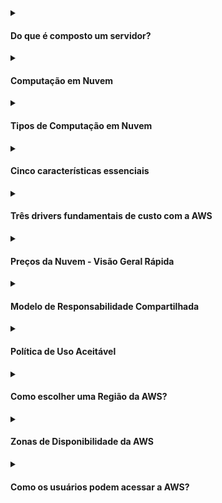 <details><summary><h4>Do que é composto um servidor?</h4></summary>
  
<br>

##### Um servidor é composto por:

- Computação: CPU 
- Memória: RAM 
- Armazenamento: Dados
- Banco de Dados: Armazena dados de forma estruturada
- Rede: Roteadores, switches, servidor DNS
  - Rede: cabos, roteadores e servidores conectados entre si
  - Roteador: um dispositivo de rede que encaminha pacotes de dados entre redes de computadores. Eles sabem para onde enviar seus pacotes na internet!
  - Switch: pega um pacote e o envia para o servidor/cliente correto na sua rede

 <div alignr="center">
<img src="https://thumbs2.imgbox.com/c6/e8/H9K98LHQ_t.png" />
 </div>


##### Não faz muito tempo, essa era a maneira de construir uma infraestrutura (abordagem tradicional de TI):
 <div alignr="center">
<img src="https://thumbs2.imgbox.com/4b/02/AKnOfE3s_t.png" />
 </div>

##### Problemas com a abordagem tradicional de TI

- Pagar pelo aluguel do data center
- Pagar pelo fornecimento de energia, refrigeração, manutenção
- Adicionar e substituir hardware leva tempo
- A escalabilidade é limitada
- Contratar uma equipe 24/7 para monitorar a infraestrutura
- Como lidar com desastres? (terremotos, desligamentos de energia, incêndios...)

Tudo isso pode ser externalizado? Veja o próximo tópico para aprender sobre isso.

</details>

<details>
  <summary><h4>Computação em Nuvem</h4></summary>
  <br>

  Na nossa discussão anterior, exploramos a natureza intensiva em recursos de construir e manter servidores físicos, o que muitas vezes se traduz em custos substanciais e requisitos de espaço. Felizmente, existe uma solução mais eficiente para organizar recursos de servidor. As plataformas de computação em nuvem não apenas oferecem segurança aprimorada, mas também apresentam uma alternativa mais econômica aos servidores físicos e recursos tradicionais.

<div align="center">
  <img src="https://thumbs2.imgbox.com/0d/20/ts9DxwE4_t.png" />
</div>

Uma plataforma de Computação em Nuvem abrange uma variedade abrangente de recursos, oferecendo não apenas as capacidades de um servidor tradicional, mas também uma ampla gama de serviços adicionais. Este ambiente dinâmico funciona como um hub para várias tecnologias. Por exemplo:

- **Hospede Seu Servidor:**
  - Amazon EC2 (Elastic Compute Cloud): Fornece capacidade de computação redimensionável na nuvem.
  - Amazon ECS (Elastic Container Service): Serviço altamente escalável de orquestração de contêineres.

- **Hospede Seu Banco de Dados:**
  - Amazon RDS (Relational Database Service): Bancos de dados relacionais gerenciados na nuvem.
  - Amazon DynamoDB: Um serviço de banco de dados NoSQL totalmente gerenciado.

- **Crie Sua Infraestrutura de Rede:**
  - Rede Definida por Software (SDN): Abordagem moderna de rede que virtualiza e abstrai a infraestrutura de rede.
  - Amazon VPC (Virtual Private Cloud): Permite provisionar uma seção logicamente isolada na AWS Cloud.
  - Sub-redes: Segmentos de uma rede, frequentemente criados dentro de uma VPC, para organizar e proteger recursos.

Esses exemplos apenas arranham a superfície das diversas funcionalidades disponíveis dentro de uma plataforma de computação em nuvem. Seja para implantar servidores, gerenciar bancos de dados ou projetar estruturas de rede complexas, a nuvem oferece um ecossistema versátil e escalável para todas as suas necessidades tecnológicas.

A computação em nuvem apresenta inúmeros benefícios! Continue lendo para saber mais!

</details>

<details>
<summary><h4>Tipos de Computação em Nuvem</h4></summary>
<br>
  
##### Infraestrutura como Serviço (IaaS)
  
- Fornece blocos de construção para a computação em nuvem
- Oferece rede, computadores e espaço de armazenamento de dados
- Maior flexibilidade
- Fácil paralelo com a TI tradicional no local
 - Exemplo
   <table cellspacing="0" cellpadding="0">
     <tr>
       <td> - Amazon EC2</td>
       <td><img src="https://d2q66yyjeovezo.cloudfront.net/icon/d88319dfa5d204f019b4284149886c59-7d586ea82f792b61a8c87de60565133d.svg" /></td>
     </tr>
   </table>

##### Plataforma como Serviço (PaaS)
  
- Elimina a necessidade de sua organização gerenciar a infraestrutura subjacente
- Concentra-se na implantação e gerenciamento de suas aplicações
- Exemplo
   <table cellspacing="0" cellpadding="0">
     <tr>
       <td>- Elastic Beanstalk</td>
       <td><img src="https://d2q66yyjeovezo.cloudfront.net/icon/d43b67a293d39d11b046bd1813c804cb-4bc0ce71c93950e1ad695b25a4f1d4b5.svg" /></td>
     </tr> 
   </table>
  
 ##### Software como Serviço (SaaS)  
 - Produto completo que é executado e gerenciado pelo provedor de serviços
 - Exemplo   
   <table cellspacing="0" cellpadding="0">
     <tr> 
       <td>- Muitos Serviços da AWS (ex: Rekognition para Aprendizado de Máquina) </td>
        <td><img width="15%" src="https://encrypted-tbn0.gstatic.com/images?q=tbn:ANd9GcQWPOov6TZhY9Lso6rbo4_iFQ7OfEgWgy_Fk_INpumtuiPGjltSfJPYyzlbaIbmAtcbSOQ&usqp=CAU" /></td>
     </tr>
   </table>
 <hr/>
 <div align="center">
   <img src="https://thumbs2.imgbox.com/c6/71/c5rgRvNJ_t.png" />
 </div>
</details>

<details><summary><h4>Cinco características essenciais</h4></summary>
<br>

Este modelo de nuvem é composto por cinco características essenciais:

- <b>Serviço sob demanda:</b> Os usuários podem provisionar recursos de computação, como instâncias de servidor ou armazenamento, conforme necessário, sem exigir intervenção humana do provedor de serviços.

- <b>Acesso amplo à rede:</b> Os serviços de nuvem são acessíveis pela rede por meio de mecanismos padrão, promovendo ampla disponibilidade. Os usuários podem acessar os serviços por meio de uma variedade de dispositivos, como laptops, smartphones e tablets.

- <b>Agrupamento de recursos:</b> Os recursos de computação do provedor são agrupados para atender a vários clientes, com diferentes recursos físicos e virtuais atribuídos e reatribuídos dinamicamente de acordo com a demanda. Isso possibilita a utilização eficiente de recursos e escalabilidade.

- <b>Elasticidade rápida:</b> Os recursos de computação podem ser dimensionados rapidamente para cima ou para baixo para acomodar cargas de trabalho em constante mudança. Isso garante que o ambiente de nuvem seja flexível e responsivo às demandas variáveis, proporcionando agilidade para empresas e usuários.

- <b>Serviço medido:</b> Os sistemas de nuvem controlam e otimizam automaticamente o uso de recursos, aproveitando uma capacidade de medição em algum nível de abstração apropriado ao tipo de serviço (por exemplo, armazenamento, processamento, largura de banda e contas de usuário ativas). O uso de recursos pode ser monitorado, controlado e relatado, proporcionando transparência e permitindo que os usuários paguem apenas pelos recursos que consomem.

</details><details><summary><h4>Três drivers fundamentais de custo com a AWS</h4></summary>
<br>

Existem três drivers fundamentais de custo com a AWS: computação, armazenamento e transferência de dados de saída. Essas características variam um pouco, dependendo do produto da AWS e do modelo de precificação escolhido.
</details>


<details>
  <summary><h4>Preços da Nuvem - Visão Geral Rápida</h4></summary>
  <br>

  A AWS possui 3 fundamentos de preços, seguindo o modelo de pagamento conforme o uso:

  - Computação:
    - Pague pelo tempo de computação
      <table>
          <tr>
            <td rowspan="4"><img width="30%" src="https://thumbs2.imgbox.com/65/c8/IMPrp1MZ_t.png" /></td>
          </tr>
          <tr>
          <td><img src="https://d2q66yyjeovezo.cloudfront.net/icon/d88319dfa5d204f019b4284149886c59-7d586ea82f792b61a8c87de60565133d.svg" /> </td>
          </tr>
          <tr>
          <td><img src="https://d2q66yyjeovezo.cloudfront.net/icon/d43b67a293d39d11b046bd1813c804cb-4bc0ce71c93950e1ad695b25a4f1d4b5.svg" /> </td>
          </tr>
          <tr>
          <td><img src="https://d2q66yyjeovezo.cloudfront.net/icon/945f3fc449518a73b9f5f32868db466c-926961f91b072604c42b7f39ce2eaf1c.svg" /> </td>
          </tr>
      </table>

  - Armazenamento:
    - Pague pelos dados armazenados na Nuvem
      <table>
        <tr>
          <td rowspan="4"><img width="30%" src="https://thumbs2.imgbox.com/57/8c/zH60PUMU_t.png" /></td>
        </tr>
        <tr>
        <td><img src="https://d2q66yyjeovezo.cloudfront.net/icon/c0828e0381730befd1f7a025057c74fb-43acc0496e64afba82dbc9ab774dc622.svg" /> </td>
        </tr>
        <tr>
        <td><img width="8%" src="https://seeklogo.com/images/A/amazon-elastic-file-system-logo-E7053CDC9F-seeklogo.com.png" /> </td>
        </tr>
        <tr>
        <td><img width="8%" src="https://res.cloudinary.com/hy4kyit2a/f_auto,fl_lossy,q_70/learn/modules/aws-storage/choose-the-right-storage-service/images/75c6bec122ddc0a1a76b0bf99a89cae0_2-c-235-e-2-f-2448-40-c-3-8-c-7-b-e-9753-d-6-b-0-df-5.png" /> </td>
        </tr>
      </table>

  - Transferência de dados PARA FORA da Nuvem:
    - A transferência de dados PARA DENTRO é gratuita

    <table>
        <tr>
          <td><img width="25%" src="https://hotmart.s3.amazonaws.com/product_pictures/2b279618-20d6-4514-b9e4-d5feb84bc025/aws.png" /></td>
        </tr>
    </table>

  - Resolve o problema caro da TI tradicional
</details>


<details><summary><h4>Modelo de Responsabilidade Compartilhada</h4></summary>
<br>

- O Cliente é responsável pela segurança <b>NA</b> Nuvem

- A AWS é responsável pela segurança <b>DA</b> Nuvem

<div align="center">
<img src="https://d1.awsstatic.com/security-center/Shared_Responsibility_Model_V2.59d1eccec334b366627e9295b304202faf7b899b.jpg" />
</div>

<a href="https://aws.amazon.com/compliance/shared-responsibility-model" >Mais</a>
</details>

<details><summary><h4>Política de Uso Aceitável</h4></summary>
<br>

A AWS possui políticas sobre o uso da plataforma!

Você não pode usar, facilitar ou permitir que outros usem os Serviços ou o Site da AWS:

- para qualquer atividade ilegal ou fraudulenta;
- para violar os direitos de terceiros;
- para ameaçar, incitar, promover ou encorajar ativamente violência, terrorismo ou outros danos graves;
- para qualquer conteúdo ou atividade que promova exploração ou abuso sexual infantil;
- para violar a segurança, integridade ou disponibilidade de qualquer usuário, rede, computador ou sistema de comunicação, aplicativo de software ou dispositivo de rede ou computação;
- para distribuir, publicar, enviar ou facilitar o envio de emails em massa não solicitados ou outras mensagens, promoções, publicidade ou solicitações (ou "spam").

<a href="https://aws.amazon.com/aup/" >Mais</a>
</details>



<details><summary><h4>Como escolher uma Região da AWS?</h4></summary>
<br>

- Conformidade:
  - <b>com requisitos de governança de dados e legais:</b> os dados nunca saem de uma região sem a sua permissão explícita.
- Proximidade:
  - <b>para os clientes:</b> reduza a latência.
- Serviços disponíveis:
  - <b>dentro de uma Região:</b> novos serviços e recursos nem sempre estão disponíveis em todas as Regiões.
- Preços:
  - <b>avalie:</b> os preços variam de região para região e são transparentes na página de preços do serviço.

 <div alignr="center">
<img src="https://www.awsgeek.com/AWS-Regions/AWS-Regions.jpg" />
 </div>

</details>

<details><summary><h4>Zonas de Disponibilidade da AWS</h4></summary>
<br>

- Cada região tem muitas zonas de disponibilidade (geralmente 3, mínimo 3, máximo 6). Exemplo:
  - ap-southeast-2a 
  - ap-southeast-2b
  - ap-southeast-2c
- Cada zona de disponibilidade (AZ) é um ou mais centros de dados discretos com energia, rede e conectividade redundantes.
- Elas são separadas umas das outras para que estejam isoladas de desastres.
- Elas são conectadas com uma rede de alta largura de banda e latência ultra baixa.

 <div alignr="center">
  <img src="https://thumbs2.imgbox.com/d8/f4/VNzQ8gbj_t.png" />
 </div>

</details>


<details><summary><h4>Como os usuários podem acessar a AWS?</h4></summary>
<br>
<ul>
  <li>Para acessar a AWS, você tem três opções:
      <ul>
        <li>Console de Gerenciamento da AWS (protegido por senha + MFA)</li>
        <li>Interface de Linha de Comando da AWS (CLI): protegida por chaves de acesso:
          <ul>
           <li>Uma ferramenta que permite interagir com os serviços da AWS usando comandos no seu shell de linha de comando:
            <div align="center">
              <img src="https://i.ytimg.com/vi/FwbavIglhis/maxresdefault.jpg" />
            </div>
            (Isso é apenas uma ilustração. Não compartilhe suas informações de conexão da AWS!)
          </li>
          <li>Você pode usar diferentes tipos de sistemas operacionais para se conectar à AWS:
          <div align="center">
            <img src="https://www.thelambdablog.com/img/a-concise-guide-to-setting-up-the-aws-command-line-libraries-on-your-local-development-environment-850x446.png" />
           </div>
          </li>
        </ul>
      </li>
      <li>Kit de Desenvolvimento de Software da AWS (SDK) - para código: protegido por chaves de acesso:
          <ul>
            <li>Kit de Desenvolvimento de Software da AWS (AWS SDK)</li>
            <li>APIs específicas de linguagem (conjunto de bibliotecas)</li>
            <li>Permite acessar e gerenciar serviços da AWS de forma programática</li>
            <li>Incorporado dentro da sua aplicação</li>
            <li>Suporta:
                <ul>
                  <li>SDKs (JavaScript, Python, PHP, .NET, Ruby, Java, Go, Node.js, C++)</li>
                  <li>SDKs para dispositivos móveis (Android, iOS, ...)</li>
                  <li>SDKs para dispositivos IoT (Embarcados, C, Arduino, ...)</li>
                </ul>
            </li>
          </ul>
      </li> 
    </ul>
  </li>  
  <li>Chaves de acesso são geradas através do Console da AWS</li>
  <li>Os usuários gerenciam suas próprias chaves de acesso</li>
  <li>Chaves de acesso são secretas, assim como uma senha. Não as compartilhe</li>
  <li>ID da Chave de Acesso ~= nome de usuário</li>
  <li>Chave de Acesso Secreta ~= senha</li>
</ul> 
</details>





